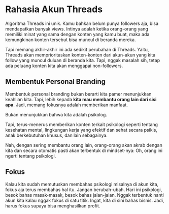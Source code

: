 # Rahasia Akun Threads

Algoritma Threads ini unik. Kamu bahkan belum punya followers aja, bisa mendapatkan banyak views. Intinya adalah ketika orang-orang yang memiliki minat yang sama dengan konten yang kamu buat, maka ada kemungkinan konten tersebut bisa muncul di beranda mereka.

Tapi memang akhir-akhir ini ada sedikit perubahan di Threads. Yaitu, Threads akan memprioritaskan konten-konten dari akun-akun yang kita follow yang muncul duluan di beranda kita. Tapi, nggak masalah sih, tetap ada peluang konten kita akan menggapai non-followers.

## Membentuk Personal Branding

Membentuk personal branding bukan berarti kita pamer menunjukkan keahlian kita. Tapi, lebih kepada **kita mau membantu orang lain dari sisi apa**. Jadi, memang fokusnya adalah memberikan manfaat.

Bukan menunjukkan bahwa kita adalah psikolog.

Tapi, terus-menerus memberikan konten terkait psikologi seperti tentang kesehatan mental, lingkungan kerja yang efektif dan sehat secara psikis, anak berkebutuhan khusus, dan lain sebagainya.

Nah, dengan sering membantu orang lain, orang-orang akan akrab dengan kita dan secara otomatis pasti akan terbentuk di mindset-nya: Oh, orang ini ngerti tentang psikologi.

## Fokus

Kalau kita sudah memutuskan membahas psikologi misalnya di akun kita, fokus aja terus membahas hal itu. Jangan berubah-ubah. Hari ini psikologi, besok bahas masak-masak, besok bahas jalan-jalan. Nggak terbentuk nanti akun kita kalau nggak fokus di satu titik. Ingat, kita di sini bahas bisnis. Jadi, harus fokus supaya bisa menghasilkan profit.
